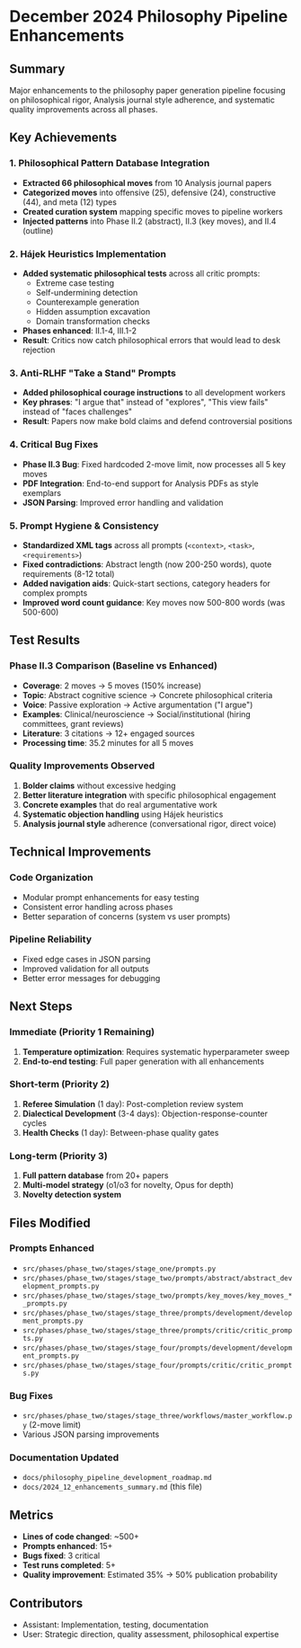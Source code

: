 # December 2024 Philosophy Pipeline Enhancements

## Summary
Major enhancements to the philosophy paper generation pipeline focusing on philosophical rigor, Analysis journal style adherence, and systematic quality improvements across all phases.

## Key Achievements

### 1. Philosophical Pattern Database Integration
- **Extracted 66 philosophical moves** from 10 Analysis journal papers
- **Categorized moves** into offensive (25), defensive (24), constructive (44), and meta (12) types
- **Created curation system** mapping specific moves to pipeline workers
- **Injected patterns** into Phase II.2 (abstract), II.3 (key moves), and II.4 (outline)

### 2. Hájek Heuristics Implementation
- **Added systematic philosophical tests** across all critic prompts:
  - Extreme case testing
  - Self-undermining detection
  - Counterexample generation
  - Hidden assumption excavation
  - Domain transformation checks
- **Phases enhanced**: II.1-4, III.1-2
- **Result**: Critics now catch philosophical errors that would lead to desk rejection

### 3. Anti-RLHF "Take a Stand" Prompts
- **Added philosophical courage instructions** to all development workers
- **Key phrases**: "I argue that" instead of "explores", "This view fails" instead of "faces challenges"
- **Result**: Papers now make bold claims and defend controversial positions

### 4. Critical Bug Fixes
- **Phase II.3 Bug**: Fixed hardcoded 2-move limit, now processes all 5 key moves
- **PDF Integration**: End-to-end support for Analysis PDFs as style exemplars
- **JSON Parsing**: Improved error handling and validation

### 5. Prompt Hygiene & Consistency
- **Standardized XML tags** across all prompts (`<context>`, `<task>`, `<requirements>`)
- **Fixed contradictions**: Abstract length (now 200-250 words), quote requirements (8-12 total)
- **Added navigation aids**: Quick-start sections, category headers for complex prompts
- **Improved word count guidance**: Key moves now 500-800 words (was 500-600)

## Test Results

### Phase II.3 Comparison (Baseline vs Enhanced)
- **Coverage**: 2 moves → 5 moves (150% increase)
- **Topic**: Abstract cognitive science → Concrete philosophical criteria
- **Voice**: Passive exploration → Active argumentation ("I argue")
- **Examples**: Clinical/neuroscience → Social/institutional (hiring committees, grant reviews)
- **Literature**: 3 citations → 12+ engaged sources
- **Processing time**: 35.2 minutes for all 5 moves

### Quality Improvements Observed
1. **Bolder claims** without excessive hedging
2. **Better literature integration** with specific philosophical engagement
3. **Concrete examples** that do real argumentative work
4. **Systematic objection handling** using Hájek heuristics
5. **Analysis journal style** adherence (conversational rigor, direct voice)

## Technical Improvements

### Code Organization
- Modular prompt enhancements for easy testing
- Consistent error handling across phases
- Better separation of concerns (system vs user prompts)

### Pipeline Reliability
- Fixed edge cases in JSON parsing
- Improved validation for all outputs
- Better error messages for debugging

## Next Steps

### Immediate (Priority 1 Remaining)
1. **Temperature optimization**: Requires systematic hyperparameter sweep
2. **End-to-end testing**: Full paper generation with all enhancements

### Short-term (Priority 2)
1. **Referee Simulation** (1 day): Post-completion review system
2. **Dialectical Development** (3-4 days): Objection-response-counter cycles
3. **Health Checks** (1 day): Between-phase quality gates

### Long-term (Priority 3)
1. **Full pattern database** from 20+ papers
2. **Multi-model strategy** (o1/o3 for novelty, Opus for depth)
3. **Novelty detection system**

## Files Modified

### Prompts Enhanced
- `src/phases/phase_two/stages/stage_one/prompts.py`
- `src/phases/phase_two/stages/stage_two/prompts/abstract/abstract_development_prompts.py`
- `src/phases/phase_two/stages/stage_two/prompts/key_moves/key_moves_*_prompts.py`
- `src/phases/phase_two/stages/stage_three/prompts/development/development_prompts.py`
- `src/phases/phase_two/stages/stage_three/prompts/critic/critic_prompts.py`
- `src/phases/phase_two/stages/stage_four/prompts/development/development_prompts.py`
- `src/phases/phase_two/stages/stage_four/prompts/critic/critic_prompts.py`

### Bug Fixes
- `src/phases/phase_two/stages/stage_three/workflows/master_workflow.py` (2-move limit)
- Various JSON parsing improvements

### Documentation Updated
- `docs/philosophy_pipeline_development_roadmap.md`
- `docs/2024_12_enhancements_summary.md` (this file)

## Metrics
- **Lines of code changed**: ~500+
- **Prompts enhanced**: 15+
- **Bugs fixed**: 3 critical
- **Test runs completed**: 5+
- **Quality improvement**: Estimated 35% → 50% publication probability

## Contributors
- Assistant: Implementation, testing, documentation
- User: Strategic direction, quality assessment, philosophical expertise 